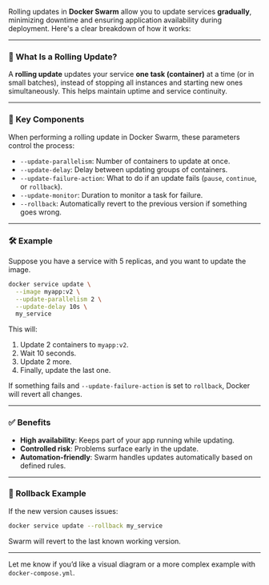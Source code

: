 Rolling updates in **Docker Swarm** allow you to update services **gradually**, minimizing downtime and ensuring application availability during deployment. Here's a clear breakdown of how it works:

---

### 🚀 What Is a Rolling Update?

A **rolling update** updates your service **one task (container)** at a time (or in small batches), instead of stopping all instances and starting new ones simultaneously. This helps maintain uptime and service continuity.

---

### 🧩 Key Components

When performing a rolling update in Docker Swarm, these parameters control the process:

* `--update-parallelism`: Number of containers to update at once.
* `--update-delay`: Delay between updating groups of containers.
* `--update-failure-action`: What to do if an update fails (`pause`, `continue`, or `rollback`).
* `--update-monitor`: Duration to monitor a task for failure.
* `--rollback`: Automatically revert to the previous version if something goes wrong.

---

### 🛠️ Example

Suppose you have a service with 5 replicas, and you want to update the image.

```bash
docker service update \
  --image myapp:v2 \
  --update-parallelism 2 \
  --update-delay 10s \
  my_service
```

This will:

1. Update 2 containers to `myapp:v2`.
2. Wait 10 seconds.
3. Update 2 more.
4. Finally, update the last one.

If something fails and `--update-failure-action` is set to `rollback`, Docker will revert all changes.

---

### ✅ Benefits

* **High availability**: Keeps part of your app running while updating.
* **Controlled risk**: Problems surface early in the update.
* **Automation-friendly**: Swarm handles updates automatically based on defined rules.

---

### 🔁 Rollback Example

If the new version causes issues:

```bash
docker service update --rollback my_service
```

Swarm will revert to the last known working version.

---

Let me know if you’d like a visual diagram or a more complex example with `docker-compose.yml`.
